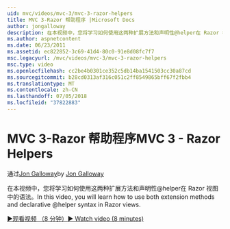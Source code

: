 ```yaml
---
uid: mvc/videos/mvc-3/mvc-3-razor-helpers
title: MVC 3-Razor 帮助程序 |Microsoft Docs
author: jongalloway
description: 在本视频中，您将学习如何使用这两种扩展方法和声明性@helper在 Razor 视图中的语法。
ms.author: aspnetcontent
ms.date: 06/23/2011
ms.assetid: ec822852-3c69-41d4-80c0-91e8d08fc7f7
msc.legacyurl: /mvc/videos/mvc-3/mvc-3-razor-helpers
msc.type: video
ms.openlocfilehash: cc2be4b0301ce352c5db14ba1541503cc30a87cd
ms.sourcegitcommit: b28cd0313af316c051c2ff8549865bff67f2fbb4
ms.translationtype: MT
ms.contentlocale: zh-CN
ms.lasthandoff: 07/05/2018
ms.locfileid: "37822883"
---
```

<a name="mvc-3---razor-helpers"></a><span data-ttu-id="270bf-103">MVC 3-Razor 帮助程序</span><span class="sxs-lookup"><span data-stu-id="270bf-103">MVC 3 - Razor Helpers</span></span>
====================
<span data-ttu-id="270bf-104">通过[Jon Galloway](https://github.com/jongalloway)</span><span class="sxs-lookup"><span data-stu-id="270bf-104">by [Jon Galloway](https://github.com/jongalloway)</span></span>

<span data-ttu-id="270bf-105">在本视频中，您将学习如何使用这两种扩展方法和声明性@helper在 Razor 视图中的语法。</span><span class="sxs-lookup"><span data-stu-id="270bf-105">In this video, you will learn how to use both extension methods and declarative @helper syntax in Razor views.</span></span>

[<span data-ttu-id="270bf-106">&#9654;观看视频 （8 分钟）</span><span class="sxs-lookup"><span data-stu-id="270bf-106">&#9654; Watch video (8 minutes)</span></span>](https://channel9.msdn.com/Blogs/ASP-NET-Site-Videos/mvc-3-razor-helpers)
